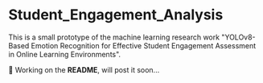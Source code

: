 # Student_Engagement_Analysis
This is a small prototype of the machine learning research work "YOLOv8-Based Emotion Recognition for Effective Student Engagement Assessment in Online Learning Environments".

🚧 Working on the **README**, will post it soon...
